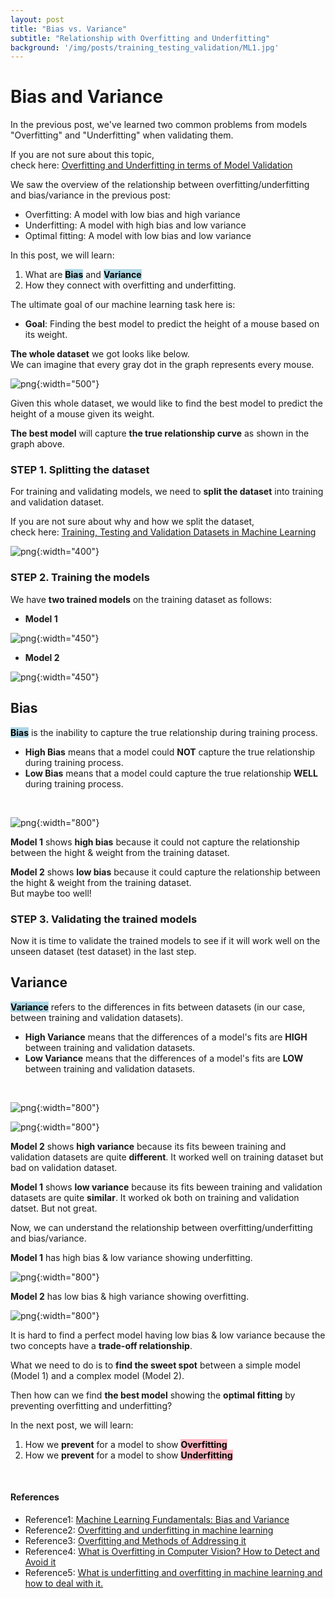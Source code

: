 ```yaml
---
layout: post
title: "Bias vs. Variance"
subtitle: "Relationship with Overfitting and Underfitting"
background: '/img/posts/training_testing_validation/ML1.jpg'
---
```


# Bias and Variance

In the previous post, we've learned two common problems from models "Overfitting" and "Underfitting" when validating them.

If you are not sure about this topic,  
check here: [Overfitting and Underfitting in terms of Model Validation](https://arpark1231.github.io/2022/12/29/Overfitting_Underfitting.html)

We saw the overview of the relationship between overfitting/underfitting and bias/variance in the previous post:  

* Overfitting: A model with low bias and high variance
* Underfitting: A model with high bias and low variance
* Optimal fitting: A model with low bias and low variance

In this post, we will learn:
1. What are **<mark style="background-color: lightblue">Bias</mark>** and **<mark style="background-color: lightblue">Variance</mark>**
2. How they connect with overfitting and underfitting.

The ultimate goal of our machine learning task here is:

* **Goal**: Finding the best model to predict the height of a mouse based on its weight. 

**The whole dataset** we got looks like below.  
We can imagine that every gray dot in the graph represents every mouse.

![png](/img/posts/bias_variance/whole_dataset.png){:width="500"}

Given this whole dataset, we would like to find the best model to predict the height of a mouse given its weight.  

**The best model** will capture **the true relationship curve** as shown in the graph above.

### **STEP 1**. Splitting the dataset

For training and validating models, we need to **split the dataset** into training and validation dataset.  

If you are not sure about why and how we split the dataset,  
check here: [Training, Testing and Validation Datasets in Machine Learning](https://arpark1231.github.io/2022/12/24/Train_Test_Validation_Datasets.html)

![png](/img/posts/bias_variance/training_validation_dataset.png){:width="400"}

### **STEP 2**. Training the models

We have **two trained models** on the training dataset as follows:

* **Model 1**

![png](/img/posts/bias_variance/training_model1.png){:width="450"}

* **Model 2**

![png](/img/posts/bias_variance/training_model2.png){:width="450"}

## Bias

**<mark style="background-color: lightblue">Bias</mark>** is the inability to capture the true relationship during training process.

* **High Bias** means that a model could **NOT** capture the true relationship during training process.
* **Low Bias** means that a model could capture the true relationship **WELL** during training process.  

<br/>

![png](/img/posts/bias_variance/high_low_bias.png){:width="800"}

**Model 1** shows **high bias** because it could not capture the relationship between the hight & weight from the training dataset.

**Model 2** shows **low bias** because it could capture the relationship between the hight & weight from the training dataset.  
But maybe too well!



### **STEP 3**. Validating the trained models

Now it is time to validate the trained models to see if it will work well on the unseen dataset (test dataset) in the last step.

## Variance

**<mark style="background-color: lightblue">Variance</mark>** refers to the differences in fits between datasets (in our case, between training and validation datasets).  

* **High Variance** means that the differences of a model's fits are **HIGH** between training and validation datasets.
* **Low Variance** means that the differences of a model's fits are **LOW** between training and validation datasets.

<br/>

![png](/img/posts/bias_variance/high_variance.png){:width="800"}

![png](/img/posts/bias_variance/low_variance.png){:width="800"}


**Model 2** shows **high variance** because its fits beween training and validation datasets are quite **different**. It worked well on training dataset but bad on validation dataset.

**Model 1** shows **low variance** because its fits beween training and validation datasets are quite **similar**. It worked ok both on training and validation datset. But not great.


Now, we can understand the relationship between overfitting/underfitting and bias/variance.

**Model 1** has high bias & low variance showing underfitting. 

![png](/img/posts/bias_variance/underfitting_new.png){:width="800"}

**Model 2** has low bias & high variance showing overfitting. 

![png](/img/posts/bias_variance/overfitting.png){:width="800"}

It is hard to find a perfect model having low bias & low variance because the two concepts have a **trade-off relationship**.  

What we need to do is to **find the sweet spot** between a simple model (Model 1) and a complex model (Model 2).  

Then how can we find **the best model** showing the **optimal fitting** by preventing overfitting and underfitting?


In the next post, we will learn:
1. How we **prevent** for a model to show **<mark style="background-color: lightpink">Overfitting</mark>** 
2. How we **prevent** for a model to show **<mark style="background-color: lightpink">Underfitting</mark>** 

<br/>

#### References

* Reference1: [Machine Learning Fundamentals: Bias and Variance](https://www.youtube.com/watch?v=EuBBz3bI-aA)
* Reference2: [Overfitting and underfitting in machine learning](https://www.superannotate.com/blog/overfitting-and-underfitting-in-machine-learning)
* Reference3: [Overfitting and Methods of Addressing it](https://analystprep.com/study-notes/cfa-level-2/quantitative-method/overfitting-methods-addressing/)
* Reference4: [What is Overfitting in Computer Vision? How to Detect and Avoid it](https://viso.ai/computer-vision/what-is-overfitting/)
* Reference5: [What is underfitting and overfitting in machine learning and how to deal with it.](https://medium.com/greyatom/what-is-underfitting-and-overfitting-in-machine-learning-and-how-to-deal-with-it-6803a989c76)
